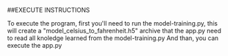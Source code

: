 ##EXECUTE INSTRUCTIONS

To execute the program, first you'll need to run the model-training.py, this will create a "model_celsius_to_fahrenheit.h5" archive that the app.py need to read all knoledge learned from the model-training.py
And than, you can execute the app.py

